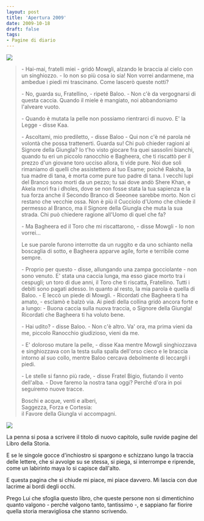 ```yaml
---
layout: post
title: 'Apertura 2009'
date: 2009-10-18
draft: false
tags: 
- Pagine di diario
---
```


![](http://www.fornaeffe.net/public/passaggi_blog.png)  
  

>\- Hai-mai, fratelli miei - gridò Mowgli, alzando le braccia al cielo con un singhiozzo. - Io non so più cosa io sia! Non vorrei andarmene, ma ambedue i piedi mi trascinano. Come lascerò queste notti?  
>  
>\- No, guarda su, Fratellino, - ripeté Baloo. - Non c'è da vergognarsi di questa caccia. Quando il miele è mangiato, noi abbandoniamo l'alveare vuoto.  
>  
>\- Quando è mutata la pelle non possiamo rientrarci di nuovo. E' la Legge - disse Kaa.  
>  
>\- Ascoltami, mio prediletto, - disse Baloo - Qui non c'è né parola né volontà che possa trattenerti. Guarda su! Chi può chieder ragioni al Signore della Giungla? Io t'ho visto giocare fra quei sassolini bianchi, quando tu eri un piccolo ranocchio e Bagheera, che ti riscattò per il prezzo d'un giovane toro ucciso allora, ti vide pure. Noi due soli rimaniamo di quelli che assistettero al tuo Esame; poiché Raksha, la tua madre di tana, è morta come pure tuo padre di tana. I vecchi lupi del Branco sono morti da un pezzo; tu sai dove andò Shere Khan, e Akela morì fra i dholes, dove se non fosse stata la tua sapienza e la tua forza anche il Secondo Branco di Seeonee sarebbe morto. Non ci restano che vecchie ossa. Non è più il Cucciolo d'Uomo che chiede il permesso al Branco, ma il Signore della Giungla che muta la sua strada. Chi può chiedere ragione all'Uomo di quel che fa?  
>  
>\- Ma Bagheera ed il Toro che mi riscattarono, - disse Mowgli - Io non vorrei...  
>  
>Le sue parole furono interrotte da un ruggito e da uno schianto nella boscaglia di sotto, e Bagheera apparve agile, forte e terribile come sempre.  
>  
>\- Proprio per questo - disse, allungando una zampa gocciolante - non sono venuto. E' stata una caccia lunga, ma esso giace morto tra i cespugli; un toro di due anni, il Toro che ti riscatta, Fratellino. Tutti i debiti sono pagati adesso. In quanto al resto, la mia parola è quella di Baloo. - E leccò un piede di Mowgli. - Ricordati che Bagheera ti ha amato, - esclamò e balzò via. Ai piedi della collina gridò ancora forte e a lungo: - Buona caccia sulla nuova traccia, o Signore della Giungla! Ricordati che Bagheera ti ha voluto bene.  
>  
>\- Hai udito? - disse Baloo. - Non c'è altro. Va' ora, ma prima vieni da me, piccolo Ranocchio giudizioso, vieni da me.  
>  
>\- E' doloroso mutare la pelle, - disse Kaa mentre Mowgli singhiozzava e singhiozzava con la testa sulla spalla dell'orso cieco e le braccia intorno al suo collo, mentre Baloo cercava debolmente di leccargli i piedi.  
>
>\- Le stelle si fanno più rade, - disse Fratel Bigio, fiutando il vento dell'alba. - Dove faremo la nostra tana oggi? Perché d'ora in poi seguiremo nuove tracce.  
>
>Boschi e acque, venti e alberi,  
>Saggezza, Forza e Cortesia:  
>il Favore della Giungla vi accompagni.
>
  

![](http://www.fornaeffe.net/public/salita_novi.png)  
  

La penna si posa a scrivere il titolo di nuovo capitolo, sulle ruvide pagine del Libro della Storia.  
  
E se le singole gocce d'inchiostro si spargono e schizzano lungo la traccia delle lettere, che si avvolge su se stessa, si piega, si interrompe e riprende, come un labirinto maya lo si capisce dall'alto.  
  
E questa pagina che si chiude mi piace, mi piace davvero. Mi lascia con due lacrime ai bordi degli occhi.  
  
Prego Lui che sfoglia questo libro, che queste persone non si dimentichino quanto valgono - perché valgono tanto, tantissimo -, e sappiano far fiorire quella storia meravigliosa che stanno scrivendo.